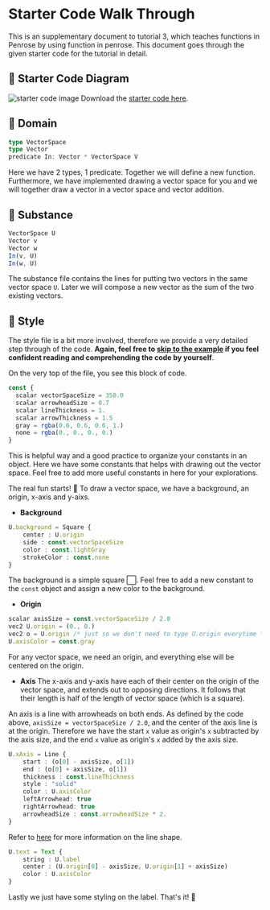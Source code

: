 # Starter Code Walk Through
This is an supplementary document to tutorial 3, which teaches functions in Penrose by using function in penrose. This document goes through the given starter code for the tutorial in detail. 

## :runner: Starter Code Diagram
![starter code image](https://github.com/penrose/penrose/blob/docs-edit/assets/tutorial/part3/vectorspace_wg.png)
Download the [starter code here](https://github.com/penrose/penrose/tree/docs-edit/tutorial/code/tutorial3/starter-code).


## :runner: Domain
```typescript
type VectorSpace
type Vector
predicate In: Vector * VectorSpace V
```
Here we have 2 types, 1 predicate. Together we will define a new function. Furthermore, we have implemented drawing a vector space for you and we will together draw a vector in a vector space and vector addition. 

## :runner: Substance
```typescript
VectorSpace U
Vector v 
Vector w
In(v, U)
In(w, U)
```
The substance file contains the lines for putting two vectors in the same vector space `U`. Later we will compose a new vector as the sum of the two existing vectors. 

## :runner: Style 

The style file is a bit more involved, therefore we provide a very detailed step through of the code. __Again, feel free to [skip to the example](https://github.com/penrose/penrose/blob/docs-edit/tutorial/tutorial-p3.md#page_facing_up-domain) if you feel confident reading and comprehending the code by yourself__.

On the very top of the file, you see this block of code. 
```typescript
const { 
  scalar vectorSpaceSize = 350.0
  scalar arrowheadSize = 0.7
  scalar lineThickness = 1.
  scalar arrowThickness = 1.5
  gray = rgba(0.6, 0.6, 0.6, 1.)
  none = rgba(0., 0., 0., 0.)
}
```
This is helpful way and a good practice to organize your constants in an object. Here we have some constants that helps with drawing out the vector space. Feel free to add more useful constants in here for your explorations.

The real fun starts! 🥁 To draw a vector space, we have a background, an origin, x-axis and y-aixs. 

* __Background__
```typescript
U.background = Square {
    center : U.origin
    side : const.vectorSpaceSize
    color : const.lightGray
    strokeColor : const.none
}
 ```
The background is a simple square :white_large_square:. Feel free to add a new constant to the `const` object and assign a new color to the background. 

* __Origin__
```typescript
scalar axisSize = const.vectorSpaceSize / 2.0
vec2 U.origin = (0., 0.)
vec2 o = U.origin /* just so we don't need to type U.origin everytime */
U.axisColor = const.gray
```
For any vector space, we need an origin, and everything else will be centered on the origin. 

* __Axis__
The x-axis and y-axis have each of their center on the origin of the vector space, and extends out to opposing directions. It follows that their length is half of the length of vector space (which is a square). 

An axis is a line with arrowheads on both ends. As defined by the code above, `axisSize = vectorSpaceSize / 2.0`, and the center of the axis line is at the origin. Therefore we have the start `x` value as origin's `x` subtracted by the axis size, and the end `x` value as origin's `x` added by the axis size. 

```typescript
U.xAxis = Line {
    start : (o[0] - axisSize, o[1]) 
    end : (o[0] + axisSize, o[1])
    thickness : const.lineThickness
    style : "solid"
    color : U.axisColor
    leftArrowhead: true
    rightArrowhead: true
    arrowheadSize : const.arrowheadSize * 2.
}
```

Refer to [here](https://github.com/penrose/penrose/wiki/Shape-library#line) for more information on the line shape. 

```typescript
U.text = Text {
    string : U.label
    center : (U.origin[0] - axisSize, U.origin[1] + axisSize)
    color : U.axisColor
}
```
Lastly we just have some styling on the label. That's it! :cartwheeling: 

